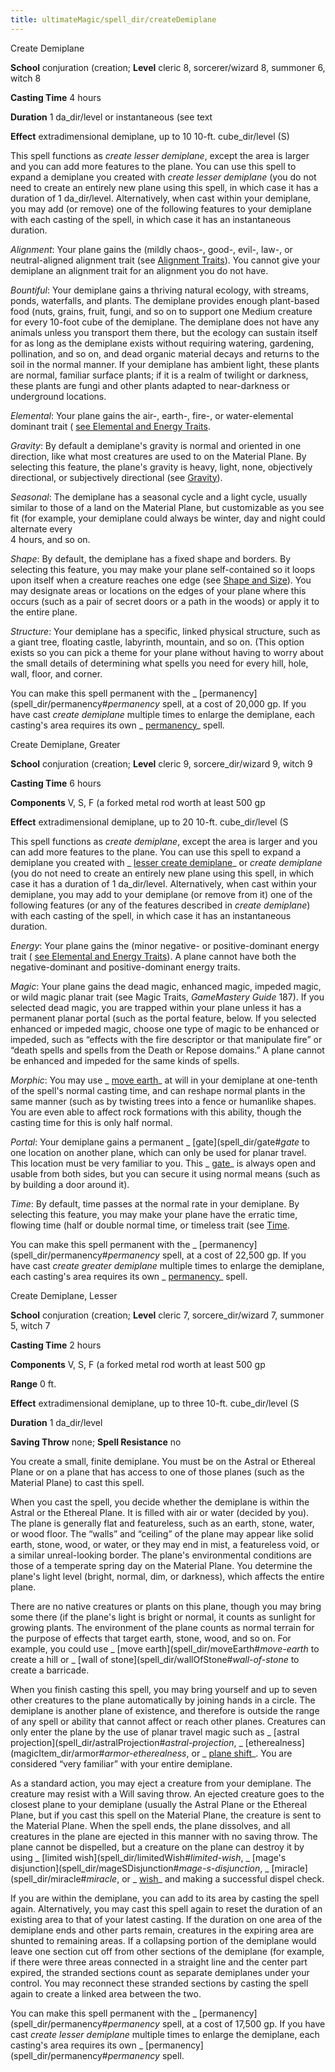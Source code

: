 ```yaml
---
title: ultimateMagic/spell_dir/createDemiplane
---
```

Create Demiplane

**School** conjuration (creation; **Level** cleric 8, sorcerer/wizard 8, summoner 6, witch 8

**Casting Time** 4 hours

**Duration** 1 da_dir/level or instantaneous (see text

**Effect** extradimensional demiplane, up to 10 10-ft. cube_dir/level (S)

This spell functions as _create lesser demiplane_, except the area is larger and you can add more features to the plane. You can use this spell to expand a demiplane you created with _create lesser demiplane_ (you do not need to create an entirely new plane using this spell, in which case it has a duration of 1 da_dir/level. Alternatively, when cast within your demiplane, you may add (or remove) one of the following features to your demiplane with each casting of the spell, in which case it has an instantaneous duration.

_Alignment_: Your plane gains the (mildly chaos-, good-, evil-, law-, or neutral-aligned alignment trait (see [Alignment Traits](master_dir/planarAdventures#_alignment-traits)). You cannot give your demiplane an alignment trait for an alignment you do not have.

_Bountiful_: Your demiplane gains a thriving natural ecology, with streams, ponds, waterfalls, and plants. The demiplane provides enough plant-based food (nuts, grains, fruit, fungi, and so on to support one Medium creature for every 10-foot cube of the demiplane. The demiplane does not have any animals unless you transport them there, but the ecology can sustain itself for as long as the demiplane exists without requiring watering, gardening, pollination, and so on, and dead organic material decays and returns to the soil in the normal manner. If your demiplane has ambient light, these plants are normal, familiar surface plants; if it is a realm of twilight or darkness, these plants are fungi and other plants adapted to near-darkness or underground locations.

_Elemental_: Your plane gains the air-, earth-, fire-, or water-elemental dominant trait ( [see Elemental and Energy Traits](master_dir/planarAdventures#_elemental-and-energy-traits).

_Gravity_: By default a demiplane's gravity is normal and oriented in one direction, like what most creatures are used to on the Material Plane. By selecting this feature, the plane's gravity is heavy, light, none, objectively directional, or subjectively directional (see [Gravity](master_dir/planarAdventures#_gravity)).

_Seasonal_: The demiplane has a seasonal cycle and a light cycle, usually similar to those of a land on the Material Plane, but customizable as you see fit (for example, your demiplane could always be winter, day and night could alternate every   
4 hours, and so on.

_Shape_: By default, the demiplane has a fixed shape and borders. By selecting this feature, you may make your plane self-contained so it loops upon itself when a creature reaches one edge (see [Shape and Size](master_dir/planarAdventures#_shape-and-size)). You may designate areas or locations on the edges of your plane where this occurs (such as a pair of secret doors or a path in the woods) or apply it to the entire plane.

_Structure_: Your demiplane has a specific, linked physical structure, such as a giant tree, floating castle, labyrinth, mountain, and so on. (This option exists so you can pick a theme for your plane without having to worry about the small details of determining what spells you need for every hill, hole, wall, floor, and corner.

You can make this spell permanent with the _ [permanency](spell_dir/permanency#_permanency_ spell, at a cost of 20,000 gp. If you have cast _create demiplane_ multiple times to enlarge the demiplane, each casting's area requires its own _ [permanency](spell_dir/permanency#_permanency)_ spell.

Create Demiplane, Greater

**School** conjuration (creation; **Level** cleric 9, sorcere_dir/wizard 9, witch 9

**Casting Time** 6 hours

**Components** V, S, F (a forked metal rod worth at least 500 gp

**Effect** extradimensional demiplane, up to 20 10-ft. cube_dir/level (S

This spell functions as _create demiplane_, except the area is larger and you can add more features to the plane. You can use this spell to expand a demiplane you created with _ [lesser create demiplane](ultimateMagic/spell_dir/createDemiplane#_create-demiplane,-lesser)_ or _create demiplane_ (you do not need to create an entirely new plane using this spell, in which case it has a duration of 1 da_dir/level. Alternatively, when cast within your demiplane, you may add to your demiplane (or remove from it) one of the following features (or any of the features described in _create demiplane_) with each casting of the spell, in which case it has an instantaneous duration.

_Energy_: Your plane gains the (minor negative- or positive-dominant energy trait ( [see Elemental and Energy Traits](master_dir/planarAdventures#_elemental-and-energy-traits)). A plane cannot have both the negative-dominant and positive-dominant energy traits.

_Magic_: Your plane gains the dead magic, enhanced magic, impeded magic, or wild magic planar trait (see Magic Traits, _GameMastery Guide_ 187). If you selected dead magic, you are trapped within your plane unless it has a permanent planar portal (such as the portal feature, below. If you selected enhanced or impeded magic, choose one type of magic to be enhanced or impeded, such as “effects with the fire descriptor or that manipulate fire” or “death spells and spells from the Death or Repose domains.” A plane cannot be enhanced and impeded for the same kinds of spells.

_Morphic_: You may use _ [move earth](spell_dir/moveEarth#_move-earth)_ at will in your demiplane at one-tenth of the spell's normal casting time, and can reshape normal plants in the same manner (such as by twisting trees into a fence or humanlike shapes. You are even able to affect rock formations with this ability, though the casting time for this is only half normal.

_Portal_: Your demiplane gains a permanent _ [gate](spell_dir/gate#_gate_ to one location on another plane, which can only be used for planar travel. This location must be very familiar to you. This _ [gate](spell_dir/gate#_gate)_ is always open and usable from both sides, but you can secure it using normal means (such as by building a door around it).

_Time_: By default, time passes at the normal rate in your demiplane. By selecting this feature, you may make your plane have the erratic time, flowing time (half or double normal time, or timeless trait (see [Time](master_dir/planarAdventures#_time).

You can make this spell permanent with the _ [permanency](spell_dir/permanency#_permanency_ spell, at a cost of 22,500 gp. If you have cast _create greater demiplane_ multiple times to enlarge the demiplane, each casting's area requires its own _ [permanency](spell_dir/permanency#_permanency)_ spell.

Create Demiplane, Lesser

**School** conjuration (creation; **Level** cleric 7, sorcere_dir/wizard 7, summoner 5, witch 7

**Casting Time** 2 hours

**Components** V, S, F (a forked metal rod worth at least 500 gp

**Range** 0 ft.

**Effect** extradimensional demiplane, up to three 10-ft. cube_dir/level (S

**Duration** 1 da_dir/level

**Saving Throw** none; **Spell Resistance** no

You create a small, finite demiplane. You must be on the Astral or Ethereal Plane or on a plane that has access to one of those planes (such as the Material Plane) to cast this spell.

When you cast the spell, you decide whether the demiplane is within the Astral or the Ethereal Plane. It is filled with air or water (decided by you). The plane is generally flat and featureless, such as an earth, stone, water, or wood floor. The “walls” and “ceiling” of the plane may appear like solid earth, stone, wood, or water, or they may end in mist, a featureless void, or a similar unreal-looking border. The plane's environmental conditions are those of a temperate spring day on the Material Plane. You determine the plane's light level (bright, normal, dim, or darkness), which affects the entire plane.

There are no native creatures or plants on this plane, though you may bring some there (if the plane's light is bright or normal, it counts as sunlight for growing plants. The environment of the plane counts as normal terrain for the purpose of effects that target earth, stone, wood, and so on. For example, you could use _ [move earth](spell_dir/moveEarth#_move-earth_ to create a hill or _ [wall of stone](spell_dir/wallOfStone#_wall-of-stone_ to create a barricade.

When you finish casting this spell, you may bring yourself and up to seven other creatures to the plane automatically by joining hands in a circle. The demiplane is another plane of existence, and therefore is outside the range of any spell or ability that cannot affect or reach other planes. Creatures can only enter the plane by the use of planar travel magic such as _ [astral projection](spell_dir/astralProjection#_astral-projection_, _ [etherealness](magicItem_dir/armor#_armor-etherealness_, or _ [plane shift](spell_dir/planeShift#_plane-shift)_. You are considered “very familiar” with your entire demiplane.

As a standard action, you may eject a creature from your demiplane. The creature may resist with a Will saving throw. An ejected creature goes to the closest plane to your demiplane (usually the Astral Plane or the Ethereal Plane, but if you cast this spell on the Material Plane, the creature is sent to the Material Plane. When the spell ends, the plane dissolves, and all creatures in the plane are ejected in this manner with no saving throw. The plane cannot be dispelled, but a creature on the plane can destroy it by using _ [limited wish](spell_dir/limitedWish#_limited-wish_, _ [mage's disjunction](spell_dir/mageSDisjunction#_mage-s-disjunction_, _ [miracle](spell_dir/miracle#_miracle_, or _ [wish](spell_dir/wish#_wish)_ and making a successful dispel check.

If you are within the demiplane, you can add to its area by casting the spell again. Alternatively, you may cast this spell again to reset the duration of an existing area to that of your latest casting. If the duration on one area of the demiplane ends and other parts remain, creatures in the expiring area are shunted to remaining areas. If a collapsing portion of the demiplane would leave one section cut off from other sections of the demiplane (for example, if there were three areas connected in a straight line and the center part expired, the stranded sections count as separate demiplanes under your control. You may reconnect these stranded sections by casting the spell again to create a linked area between the two.

You can make this spell permanent with the _ [permanency](spell_dir/permanency#_permanency_ spell, at a cost of 17,500 gp. If you have cast _create lesser demiplane_ multiple times to enlarge the demiplane, each casting's area requires its own _ [permanency](spell_dir/permanency#_permanency_ spell.

